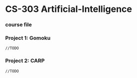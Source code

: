 # CS-303 Artificial-Intelligence

### course file

### Project 1: Gomoku

`//TODO`

### Project 2: CARP

`//TODO`


